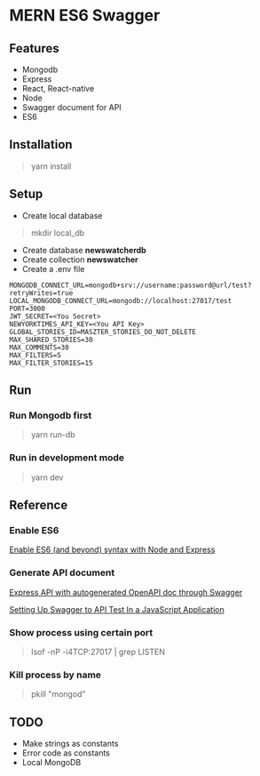 # MERN ES6 Swagger

## Features

- Mongodb
- Express
- React, React-native
- Node
- Swagger document for API
- ES6

## Installation

> yarn install

## Setup

- Create local database

> mkdir local_db

- Create database **newswatcherdb**
- Create collection **newswatcher**
- Create a .env file

```
MONGODB_CONNECT_URL=mongodb+srv://username:password@url/test?retryWrites=true
LOCAL_MONGODB_CONNECT_URL=mongodb://localhost:27017/test
PORT=3000
JWT_SECRET=<You Secret>
NEWYORKTIMES_API_KEY=<You API Key>
GLOBAL_STORIES_ID=MASZTER_STORIES_DO_NOT_DELETE
MAX_SHARED_STORIES=30
MAX_COMMENTS=30
MAX_FILTERS=5
MAX_FILTER_STORIES=15
```

## Run

### Run Mongodb first

> yarn run-db

### Run in development mode

> yarn dev

## Reference

### Enable ES6 

[Enable ES6 (and beyond) syntax with Node and Express](https://medium.freecodecamp.org/how-to-enable-es6-and-beyond-syntax-with-node-and-express-68d3e11fe1ab)

### Generate API document

[Express API with autogenerated OpenAPI doc through Swagger](http://www.acuriousanimal.com/2018/10/20/express-swagger-doc.html)

[Setting Up Swagger to API Test In a JavaScript Application](https://itnext.io/setting-up-swagger-in-a-node-js-application-d3c4d7aa56d4)

### Show process using certain port

> lsof -nP -i4TCP:27017 | grep LISTEN

### Kill process by name

> pkill "mongod"

## TODO

- Make strings as constants
- Error code as constants
- Local MongoDB

